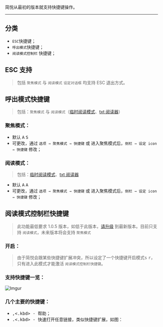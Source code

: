 简悦从最初的版本就支持快捷键操作。

***

分类
---
- `ESC`快捷键；
- `呼出模式`快捷键；
- `阅读模式控制栏` 快捷键；

ESC 支持
---
> 包括 `聚焦模式` 与 `阅读模式` `设定对话框` 均支持 ESC 退出方式。

呼出模式快捷键
---
> 包括：`聚焦模式` 与 `阅读模式`（[临时阅读模式](https://github.com/Kenshin/simpread/wiki/%E4%B8%B4%E6%97%B6%E9%98%85%E8%AF%BB%E6%A8%A1%E5%BC%8F)、[txt 阅读器](https://github.com/Kenshin/simpread/wiki/txt-%E9%98%85%E8%AF%BB%E5%99%A8)）

### 聚焦模式：
- 默认 <kbd>A</kbd> <kbd>S</kbd>
- 可更改，通过 `选项 → 聚焦模式 → 快捷键` 或 进入聚焦模式后，`侧栏 → 设定 icon → 快捷键` 修改；

### 阅读模式：
> 包括：[临时阅读模式](https://github.com/Kenshin/simpread/wiki/%E4%B8%B4%E6%97%B6%E9%98%85%E8%AF%BB%E6%A8%A1%E5%BC%8F)、[txt 阅读器](https://github.com/Kenshin/simpread/wiki/txt-%E9%98%85%E8%AF%BB%E5%99%A8)
- 默认 <kbd>A</kbd> <kbd>A</kbd>
- 可更改，通过 `选项 → 聚焦模式 → 快捷键` 或 进入聚焦模式后，`侧栏 → 设定 icon → 快捷键` 修改；

阅读模式控制栏快捷键
---
> 此功能最低要求 1.0.5 版本，如低于此版本，[请升级](http://ksria.com/simpread/) 到最新版本。目前只支持 `阅读模式`，未来版本将会支持 `聚焦模式`

### 开启：
> 由于简悦会跟某些快捷键扩展冲突，所以设定了一个快捷键开启模式<kbd>s</kbd> <kbd>r</kbd>，只有进入此模式才能激活 `阅读模式控制栏快捷键`。

### 支持快捷键一览：
![Imgur](https://i.imgur.com/Eb8MzuJ.png)

### 几个主要的快捷键：
- <kbd>,<.kbd> - 帮助；
- <kbd>.<.kbd> - 快速打开任意链接，类似快捷键扩展，如图：
  